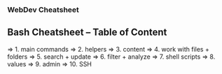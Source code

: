 ### WebDev Cheatsheet ###

## Bash Cheatsheet – Table of Content ##
=> 1. main commands
=> 2. helpers
=> 3. content
=> 4. work with files + folders
=> 5. search + update
=> 6. filter + analyze
=> 7. shell scripts
=> 8. values
=> 9. admin
=> 10. SSH
